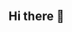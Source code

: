 ## Hi there 👋

<!--

**Ukrainian "BestClevers". We believe that learning is the most rewarding thing in the world and we love to grow in this way.**

🙋‍♀️ A short introduction - We are a Ukrainian team developing LMS solutions for webinars, courses, online schools, etc.
🍿 Fun facts - We love engineering and learning, that's the most interesting/fun thing about us.
🎓 Our slogan - The culture of learning.
-->
